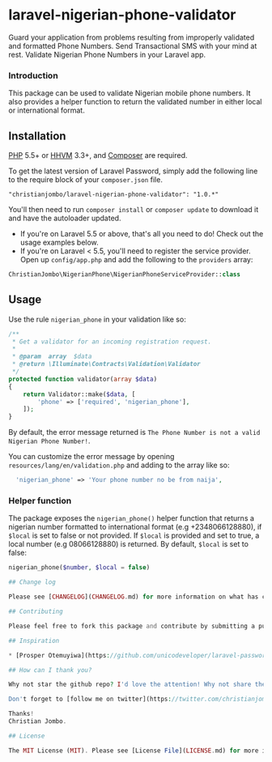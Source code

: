 # laravel-nigerian-phone-validator
Guard your application from problems resulting from improperly validated and formatted Phone Numbers. Send Transactional SMS with your mind at rest. Validate Nigerian Phone Numbers in your Laravel app.

### Introduction

This package can be used to validate Nigerian mobile phone numbers. It also provides a helper function to return the validated number in either local or international format.


## Installation

[PHP](https://php.net) 5.5+ or [HHVM](http://hhvm.com) 3.3+, and [Composer](https://getcomposer.org) are required.

To get the latest version of Laravel Password, simply add the following line to the require block of your `composer.json` file.

```
"christianjombo/laravel-nigerian-phone-validator": "1.0.*"
```

You'll then need to run `composer install` or `composer update` to download it and have the autoloader updated.

- If you're on Laravel 5.5 or above, that's all you need to do! Check out the usage examples below.
- If you're on Laravel < 5.5, you'll need to register the service provider. Open up `config/app.php` and add the following to the `providers` array:

```php
ChristianJombo\NigerianPhone\NigerianPhoneServiceProvider::class
```

## Usage

Use the rule `nigerian_phone` in your validation like so:

```php
/**
 * Get a validator for an incoming registration request.
 *
 * @param  array  $data
 * @return \Illuminate\Contracts\Validation\Validator
 */
protected function validator(array $data)
{
    return Validator::make($data, [
        'phone' => ['required', 'nigerian_phone'],
    ]);
}
```

By default, the error message returned is `The Phone Number is not a valid Nigerian Phone Number!`.

You can customize the error message by opening `resources/lang/en/validation.php` and adding to the array like so:

```php
  'nigerian_phone' => 'Your phone number no be from naija',
```

### Helper function

The package exposes the `nigerian_phone()` helper function that returns a nigerian number formatted to international format (e.g +2348066128880), if `$local` is set to false or not provided. If `$local` is provided and set to true, a local number (e.g 08066128880) is returned. By default, `$local` is set to false:

```php
nigerian_phone($number, $local = false)

## Change log

Please see [CHANGELOG](CHANGELOG.md) for more information on what has changed recently.

## Contributing

Please feel free to fork this package and contribute by submitting a pull request to enhance the functionalities.

## Inspiration

* [Prosper Otemuyiwa](https://github.com/unicodeveloper/laravel-password)

## How can I thank you?

Why not star the github repo? I'd love the attention! Why not share the link for this repository on Twitter or HackerNews? Biko, Spread the word!

Don't forget to [follow me on twitter](https://twitter.com/christianjombo)!

Thanks!
Christian Jombo.

## License

The MIT License (MIT). Please see [License File](LICENSE.md) for more information.
